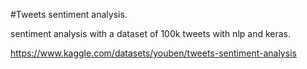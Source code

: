 #Tweets sentiment analysis.

sentiment analysis with a dataset of 100k tweets with nlp and keras. 

https://www.kaggle.com/datasets/youben/tweets-sentiment-analysis
